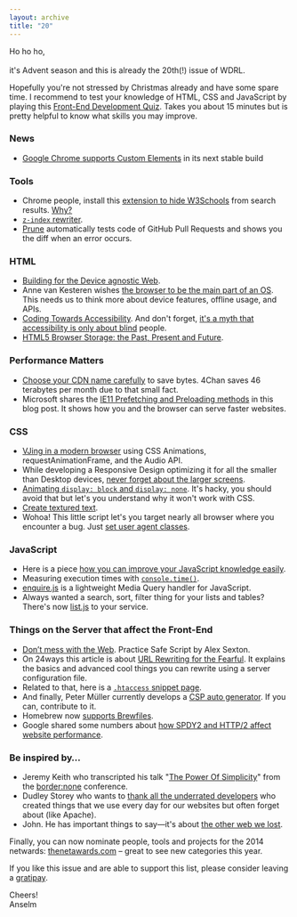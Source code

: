 ```yaml
---
layout: archive
title: "20"
---
```


Ho ho ho,<br>
<br>
it's Advent season and this is already the 20th(!) issue of WDRL.

Hopefully you're not stressed by Christmas already and have some spare time. I recommend to test your knowledge of HTML, CSS and JavaScript by playing this [Front-End Development Quiz](http://davidshariff.com/quiz/). Takes you about 15 minutes but is pretty helpful to know what skills you may improve.


### News

- [Google Chrome supports Custom Elements](http://src.chromium.org/viewvc/blink?view=revision&revision=162775) in its next stable build

### Tools

- Chrome people, install this [extension to hide W3Schools](https://chrome.google.com/webstore/detail/w3schools-hider/igiahejkpbnbnekdaefddmdceocmjpll) from search results. [Why?](http://www.w3fools.com/)
- [`z-index` rewriter](https://github.com/phuu/z-index-rewrite).
- [Prune](http://prune.io/) automatically tests code of GitHub Pull Requests and shows you the diff when an error occurs.

### HTML

- [Building for the Device agnostic Web](http://decadecity.net/talks/building-for-the-device-agnostic-web).
- Anne van Kesteren wishes [the browser to be the main part of an OS](http://the-pastry-box-project.net/anne-van-kesteren/2013-december-2/). This needs us to think more about device features, offline usage, and APIs.
- [Coding Towards Accessibility](http://24ways.org/2013/coding-towards-accessibility/). And don't forget, [it's a myth that accessibility is only about blind](http://a11yproject.com/posts/myth-accessibility-is-blind-people/) people.
- [HTML5 Browser Storage: the Past, Present and Future](http://www.sitepoint.com/html5-browser-storage-past-present-future/).

### Performance Matters

- [Choose your CDN name carefully](http://chrishateswriting.com/post/68794699432/small-things-add-up) to save bytes. 4Chan saves 46 terabytes per month due to that small fact.
- Microsoft shares the [IE11 Prefetching and Preloading methods](http://blogs.msdn.com/b/ie/archive/2013/12/04/getting-to-the-content-you-want-faster-in-ie11.aspx) in this blog post. It shows how you and the browser can serve faster websites.

### CSS

- [VJing in a modern browser](http://24ways.org/2013/make-your-browser-dance/) using CSS Animations, requestAnimationFrame, and the Audio API.
- While developing a Responsive Design optimizing it for all the smaller than Desktop devices, [never forget about the larger screens](http://alistapart.com/article/surveying-the-big-screen).
- [Animating `display: block` and `display: none`](http://www.impressivewebs.com/animate-display-block-none/). It's hacky, you should avoid that but let's you understand why it won't work with CSS.
- [Create textured text](http://tympanus.net/codrops/2013/12/02/techniques-for-creating-textured-text/).
- Wohoa! This little script let's you target nearly all browser where you encounter a bug. Just [set user agent classes](http://rog.ie/blog/html5-boilerplate-addon).

### JavaScript

- Here is a piece [how you can improve your JavaScript knowledge easily](http://24ways.org/2013/javascript-taking-off-the-training-wheels/).
- Measuring execution times with [`console.time()`](http://blog.mariusschulz.com/2013/11/22/measuring-execution-times-in-javascript-with-consoletime).
- [enquire.js](http://wicky.nillia.ms/enquire.js/#quick-start) is a lightweight Media Query handler for JavaScript.
- Always wanted a search, sort, filter thing for your lists and tables? There's now [list.js](http://listjs.com/) to your service.

### Things on the Server that affect the Front-End

- [Don’t mess with the Web](https://speakerdeck.com/slexaxton/practicing-safe-script). Practice Safe Script by Alex Sexton.
- On 24ways this article is about [URL Rewriting for the Fearful](http://24ways.org/2013/url-rewriting-for-the-fearful/). It explains the basics and advanced cool things you can rewrite using a server configuration file.
- Related to that, here is a [`.htaccess` snippet page](http://www.cssreflex.com/language/htaccess/).
- And finally, Peter Müller currently develops a [CSP auto generator](https://github.com/Munter/contentsecure). If you can, contribute to it.
- Homebrew now [supports Brewfiles](https://coderwall.com/p/afmnbq).
- Google shared some numbers about [how SPDY2 and HTTP/2 affect website performance](http://blog.chromium.org/2013/11/making-web-faster-with-spdy-and-http2.html).

### Be inspired by…

- Jeremy Keith who transcripted his talk "[The Power Of Simplicity](http://adactio.com/articles/6574/)" from the [border:none](https://vimeo.com/79556632) conference.
- Dudley Storey who wants to [thank all the underrated developers](http://demosthenes.info/blog/791/Being-Thankful-For-The-Web) who created things that we use every day for our websites but often forget about (like Apache).
- John. He has important things to say&mdash;it's about [the other web we lost](http://www.webdirections.org/blog/the-other-web-we-lost/).

Finally, you can now nominate people, tools and projects for the 2014 netwards: [thenetawards.com](http://thenetawards.com/) – great to see new categories this year.

If you like this issue and are able to support this list, please consider leaving a [gratipay](https://www.gratipay.com/Anselm%20Hannemann/).

Cheers!<br>
Anselm


